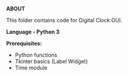 **ABOUT**

This folder contains code for Digital Clock GUI.

**Language - Python 3**

**Prerequisites:**
- Python functions 
- Tkinter basics (Label Widget) 
- Time module 
